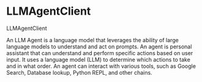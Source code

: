 # LLMAgentClient
LLMAgentClient 


An LLM Agent is a language model that leverages the ability of large language models to understand and act on prompts. An agent is personal assistant that can understand and perform specific actions based on user input. It uses a language model (LLM) to determine which actions to take and in what order. An agent can interact with various tools, such as Google Search, Database lookup, Python REPL, and other chains.
